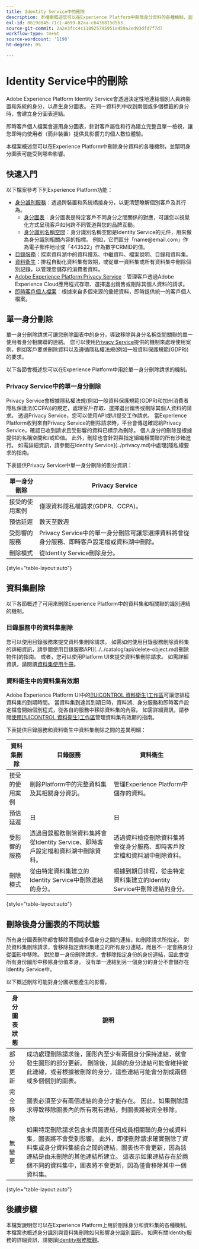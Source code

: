 ```yaml
---
title: Identity Service中的刪除
description: 本檔案概述您可以在Experience Platform中刪除身分資料的各種機制，並闡明身分圖表可能受到哪些影響。
exl-id: 0619d845-71c1-4699-82aa-c6436815d5b3
source-git-commit: 2a2e3fcc4c118925795951a459a2ed93dfd7f7d7
workflow-type: tm+mt
source-wordcount: '1198'
ht-degree: 0%

---
```


# Identity Service中的刪除

Adobe Experience Platform Identity Service會透過決定性地連結個別人員跨裝置和系統的身分，以產生身分圖表。 在同一資料列中收到兩個或多個標籤的身分時，會建立身分圖表連結。

即時客戶個人檔案會運用身分圖表，針對客戶屬性和行為建立完整且單一檢視，讓您即時向使用者（而非裝置）提供具影響力的個人數位體驗。

本檔案概述您可以在Experience Platform中刪除身分資料的各種機制，並闡明身分圖表可能受到哪些影響。

## 快速入門

以下檔案參考下列Experience Platform功能：

* [身分識別服務](../home.md)：透過跨裝置和系統橋接身分，以更清楚瞭解個別客戶及其行為。
   * [身分圖表](./identity-graph-viewer.md)：身分圖表是特定客戶不同身分之間關係的對應，可讓您以視覺化方式呈現客戶如何跨不同管道與您的品牌互動。
   * [身分識別名稱空間](./namespaces.md)：身分識別名稱空間是Identity Service的元件，用來做為身分識別相關內容的指標。 例如，它們區分「name<span>@email.com」作為電子郵件地址或「443522」作為數字CRMID的值。
* [目錄服務](../../catalog/home.md)：探索資料湖中的資料譜系、中繼資料、檔案說明、目錄和資料集。
* [資料衛生](../../hygiene/home.md)：排程自動化資料集有效期，或從單一資料集或所有資料集中刪除個別記錄，以管理您儲存的消費者資料。
* [Adobe Experience Platform Privacy Service](../../privacy-service/home.md)：管理客戶透過Adobe Experience Cloud應用程式存取、選擇退出銷售或刪除其個人資料的請求。
* [即時客戶個人檔案](../../profile/home.md)：根據來自多個來源的彙總資料，即時提供統一的客戶個人檔案。

## 單一身分刪除

單一身分刪除請求可讓您刪除圖表中的身分，導致移除與身分名稱空間關聯的單一使用者身分相關聯的連結。 您可以使用[Privacy Service](../../privacy-service/home.md)提供的機制來處理使用案例，例如客戶要求刪除資料以及遵循隱私權法規(例如一般資料保護規範(GDPR))的要求。

以下各節會概述您可以在Experience Platform中用於單一身分刪除請求的機制。

### Privacy Service中的單一身分刪除

Privacy Service會根據隱私權法規(例如一般資料保護規範(GDPR)和加州消費者隱私保護法(CCPA))的規定，處理客戶存取、選擇退出銷售或刪除其個人資料的請求。 透過Privacy Service，您可以使用API或UI提交工作請求。 當Experience Platform收到來自Privacy Service的刪除請求時，平台會傳送確認給Privacy Service，確認已收到請求且受影響的資料已標示為刪除。 個人身分的刪除是根據提供的名稱空間和/或ID值。 此外，刪除也會針對與指定組織相關聯的所有沙箱進行。 如需詳細資訊，請參閱在Identity Service](../privacy.md)中處理[隱私權要求的指南。

下表提供Privacy Service中單一身分刪除的劃分資訊：

| 單一身分刪除 | Privacy Service |
| --- | --- |
| 接受的使用案例 | 僅限資料隱私權請求(GDPR、CCPA)。 |
| 預估延遲 | 數天至數週 |
| 受影響的服務 | Privacy Service中的單一身分刪除可讓您選擇資料將會從身分服務、即時客戶設定檔或資料湖中刪除。 |
| 刪除模式 | 從Identity Service刪除身分。 |

{style="table-layout:auto"}

## 資料集刪除

以下各節概述了可用來刪除Experience Platform中的資料集和相關聯的識別連結的機制。

### 目錄服務中的資料集刪除

您可以使用目錄服務來提交資料集刪除請求。 如需如何使用目錄服務刪除資料集的詳細資訊，請參閱使用目錄服務API](../../catalog/api/delete-object.md)刪除物件[的指南。 或者，您可以使用Platform UI來提交資料集刪除請求。 如需詳細資訊，請閱讀[資料集使用手冊](../../catalog/datasets/user-guide.md#delete-a-dataset)。

### 資料衛生中的資料集有效期

Adobe Experience Platform UI中的[[!UICONTROL 資料衛生]工作區](../../hygiene/ui/overview.md)可讓您排程資料集的到期時間。 當資料集到達其到期日時，資料湖、身分服務和即時客戶設定檔會開始個別程式，從各自的服務中移除資料集的內容。 如需詳細資訊，請參閱[使用[!UICONTROL 資料衛生]工作區](../../hygiene/ui/dataset-expiration.md)管理資料集有效期的指南。

下表提供目錄服務和資料衛生中資料集刪除之間的差異明細：

| 資料集刪除 | 目錄服務 | 資料衛生 |
| --- | --- | --- |
| 接受的使用案例 | 刪除Platform中的完整資料集及其相關身分資訊。 | 管理Experience Platform中儲存的資料。 |
| 預估延遲 | 日 | 日 |
| 受影響的服務 | 透過目錄服務刪除資料集將會從Identity Service、即時客戶設定檔和資料湖中刪除資料。 | 透過資料檢疫刪除資料集將會從身分服務、即時客戶設定檔和資料湖中刪除資料。 |
| 刪除模式 | 從由特定資料集建立的Identity Service中刪除連結的身分。 | 根據到期日排程，從由特定資料集建立的Identity Service中刪除連結的身分。 |

{style="table-layout:auto"}

## 刪除後身分圖表的不同狀態

所有身分圖表刪除都會移除兩個或多個身分之間的連結，如刪除請求所指定。 對於資料集刪除請求，會移除指定資料集建立的所有身分連結，而且不一定會將身分從圖形中移除。 對於單一身份刪除請求，會移除指定身份的身份連結，因此會從所有身份圖形中移除身份值本身。 沒有單一連結到另一個身分的身分不會儲存在Identity Service中。

以下概述刪除可能對身分圖狀態產生的影響。

| 身分圖表狀態 | 說明 |
| --- | --- |
| 部分更新 | 成功處理刪除請求後，圖形內至少有兩個身分保持連結，就會發生圖形的部分更新。 刪除後，其餘的身分連結可能會維持彼此連線，或者根據被刪除的身分，這些連結可能會分割成兩個或多個個別的圖表。 |
| 完全移除 | 圖表必須至少有兩個連結的身分才能存在。 因此，如果刪除請求導致移除圖表內的所有現有連結，則圖表將被完全移除。 |
| 無變更 | 如果特定刪除請求包含未與圖表任何成員相關聯的身分或資料集，圖表將不會受到影響。 此外，即使刪除請求確實刪除了資料集或身分資料集組合之間的連結，圖表也不會更新，因為該連結是由未刪除的其他連結所建立。 這表示如果連結存在於兩個不同的資料集中，圖表將不會更新，因為僅會移除其中一個資料集。 |

{style="table-layout:auto"}

## 後續步驟

本檔案說明您可以在Experience Platform上用於刪除身分和資料集的各種機制。 本檔案也概述身分識別與資料集刪除如何影響身分識別圖形。 如需有關Identity服務的詳細資訊，請閱讀[Identity服務概觀](../home.md)。

<!--

You can use [Data hygiene](../hygiene/home.md) for data cleansing, removing anonymous data, or data minimization for the data that you have collected.

### Single identity deletion in the [!UICONTROL Data Hygiene] workspace

The [[!UICONTROL Data Hygiene] workspace](../hygiene/ui/overview.md) in the Platform UI allows you to delete consumer records that are participating in Identity Service and Real-Time Customer Profile. For a comprehensive guide on using the [!UICONTROL Data Hygiene] workspace, see the tutorial on [deleting consumer records](../hygiene/ui/record-delete.md).

The table below provides a breakdown of differences between single identity deletion in Privacy Service and Data hygiene:

| Single identity deletion | Privacy Service | Data hygiene |
| --- | --- | --- |
| Accepted use cases | Data privacy requests (GDPR, CCPA) only. | Management of data stored in Experience Platform. |
| Estimated latency | Days to weeks | Days |
| Services impacted | Single identity deletion in Privacy Service allows you to select whether data will be deleted from Identity Service, Real-Time Customer Profile, or data lake. | Single identity deletion in Data hygiene deletes the selected data across Identity Service, Real-Time Customer Profile, and data lake. |
| Deletion patterns | Delete an identity from Identity Service. | Delete an identity from Identity Service. |

-->
